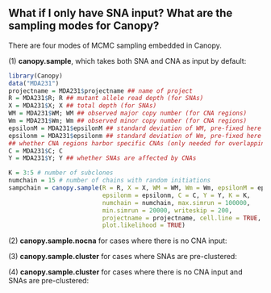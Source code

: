 ## **What if I only have SNA input? What are the sampling modes for Canopy?**
  
  There are four modes of MCMC sampling embedded in Canopy.
  
  (1) **canopy.sample**, which takes both SNA and CNA as input by default:
```r
library(Canopy)
data("MDA231")
projectname = MDA231$projectname ## name of project
R = MDA231$R; R ## mutant allele read depth (for SNAs)
X = MDA231$X; X ## total depth (for SNAs)
WM = MDA231$WM; WM ## observed major copy number (for CNA regions)
Wm = MDA231$Wm; Wm ## observed minor copy number (for CNA regions)
epsilonM = MDA231$epsilonM ## standard deviation of WM, pre-fixed here
epsilonm = MDA231$epsilonm ## standard deviation of Wm, pre-fixed here
## whether CNA regions harbor specific CNAs (only needed for overlapping CNAs)
C = MDA231$C; C
Y = MDA231$Y; Y ## whether SNAs are affected by CNAs

K = 3:5 # number of subclones
numchain = 15 # number of chains with random initiations
sampchain = canopy.sample(R = R, X = X, WM = WM, Wm = Wm, epsilonM = epsilonM, 
                          epsilonm = epsilonm, C = C, Y = Y, K = K, 
                          numchain = numchain, max.simrun = 100000,
                          min.simrun = 20000, writeskip = 200,
                          projectname = projectname, cell.line = TRUE,
                          plot.likelihood = TRUE)
  ```
  
  (2) **canopy.sample.nocna** for cases where there is no CNA input:
  
  
  (3) **canopy.sample.cluster** for cases where SNAs are pre-clustered:
  
  
  (4) **canopy.sample.cluster** for cases where there is no CNA input and SNAs are pre-clustered:
